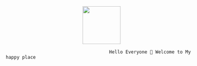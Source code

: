 
<div id="header" align="center">
  <img src="https://c.tenor.com/xOoeNR4CRdUAAAAC/tenor.gif" width="100"/>
</div>




                                          Hello Everyone 👋 Welcome to My happy place
                                               
                                               
